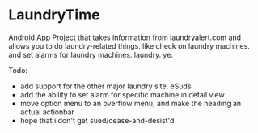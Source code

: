LaundryTime
===========

Android App Project that takes information from laundryalert.com and allows you to do laundry-related things. like check on laundry machines. and set alarms for laundry machines. laundry. ye.

Todo: 
 - add support for the other major laundry site, eSuds
 - add the ability to set alarm for specific machine in detail view
 - move option menu to an overflow menu, and make the heading an actual actionbar
 - hope that i don't get sued/cease-and-desist'd
